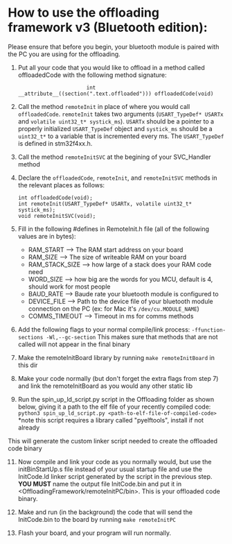 # How to use the offloading framework v3 (Bluetooth edition):

Please ensure that before you begin, your bluetooth module is paired with the PC you are using for the offloading.

1. Put all your code that you would like to offload in a method called offloadedCode with the following method signature:

                             int __attribute__((section(".text.offloaded"))) offloadedCode(void)

3. Call the method `remoteInit` in place of where you would call `offloadedCode`. `remoteInit` takes two arguments (`USART_TypeDef* USARTx` and `volatile uint32_t* systick_ms`). `USARTx` should be a pointer to a properly initialized `USART_TypeDef` object and `systick_ms` should be a `uint32_t*` to a variable that is incremented every ms. The `USART_TypeDef` is defined in stm32f4xx.h.

4. Call the method `remoteInitSVC` at the begining of your SVC_Handler method

5. Declare the `offloadedCode`, `remoteInit`, and `remoteInitSVC` methods in the relevant places as follows:

       int offloadedCode(void);
       int remoteInit(USART_TypeDef* USARTx, volatile uint32_t* systick_ms);
       void remoteInitSVC(void);

7. Fill in the following #defines in RemoteInit.h file (all of the following values are in bytes):
   * RAM_START --> The RAM start address on your board
   * RAM_SIZE --> The size of writeable RAM on your board
   * RAM_STACK_SIZE --> how large of a stack does your RAM code need
   * WORD_SIZE --> how big are the words for you MCU, default is 4, should work for most people
   * BAUD_RATE --> Baude rate your bluetooth module is configured to
   * DEVICE_FILE --> Path to the device file of your bluetooth module connection on the PC (ex: for Mac it's `/dev/cu.MODULE_NAME`)
   * COMMS_TIMEOUT --> Timeout in ms for comms methods

8. Add the following flags to your normal compile/link process: `-ffunction-sections -Wl,--gc-section`
   This makes sure that methods that are not called will not appear in the final binary  

9. Make the remoteInitBoard library by running `make remoteInitBoard` in this dir

10. Make your code normally (but don't forget the extra flags from step 7) and link the remoteInitBoard as you would any other static lib

11. Run the spin_up_ld_script.py script in the Offloading folder as shown below, giving it a path to the elf file of your recently compiled code:
         `python3 spin_up_ld_script.py <path-to-elf-file-of-compiled-code>`
   *note this script requires a library called "pyelftools", install if not already

   This will generate the custom linker script needed to create the offloaded code binary

11. Now compile and link your code as you normally would, but use the initBinStartUp.s file instead of your usual startup file and use the InitCode.ld
   linker script generated by the script in the previous step. **YOU MUST** name the output file InitCode.bin and put it in <OffloadingFramework/remoteInitPC/bin>.
   This is your offloaded code binary.

12. Make and run (in the background) the code that will send the InitCode.bin to the board by running `make remoteInitPC`

13. Flash your board, and your program will run normally.




